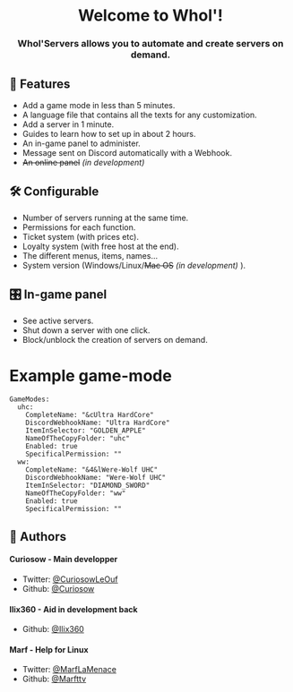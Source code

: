 
<h1 align="center">Welcome to Whol'!</h1>
<h3 align="center">Whol'Servers allows you to automate and create servers on demand.</h3>

## 🧐 Features    
- Add a game mode in less than 5 minutes.
- A language file that contains all the texts for any customization.
- Add a server in 1 minute.
- Guides to learn how to set up in about 2 hours.
- An in-game panel to administer.
- Message sent on Discord automatically with a Webhook.
- ~~An online panel~~ *(in development)*

## 🛠️ Configurable    
- Number of servers running at the same time.
- Permissions for each function.
- Ticket system (with prices etc).
- Loyalty system (with free host at the end).
- The different menus, items, names...
- System version (Windows/Linux/~~Mac OS~~ *(in development)* ).
        
## 🎛️ In-game panel
- See active servers.
- Shut down a server with one click.
- Block/unblock the creation of servers on demand.

# Example game-mode
```
GameModes:
  uhc:
    CompleteName: "&cUltra HardCore"
    DiscordWebhookName: "Ultra HardCore"
    ItemInSelector: "GOLDEN_APPLE"
    NameOfTheCopyFolder: "uhc"
    Enabled: true
    SpecificalPermission: ""
  ww:
    CompleteName: "&4&lWere-Wolf UHC"
    DiscordWebhookName: "Were-Wolf UHC"
    ItemInSelector: "DIAMOND_SWORD"
    NameOfTheCopyFolder: "ww"
    Enabled: true
    SpecificalPermission: ""
```

## 🙇 Authors
#### Curiosow - Main developper
- Twitter: [@CuriosowLeOuf](https://twitter.com/CuriosowLeOuf)
- Github: [@Curiosow](https://github.com/curiosow)
#### Ilix360 - Aid in development back
 - Github: [@Ilix360](https://github.com/curiosow)
#### Marf - Help for Linux
- Twitter: [@MarfLaMenace](https://twitter.com/marflamenace)
- Github: [@Marfttv](https://github.com/marfttv)        
